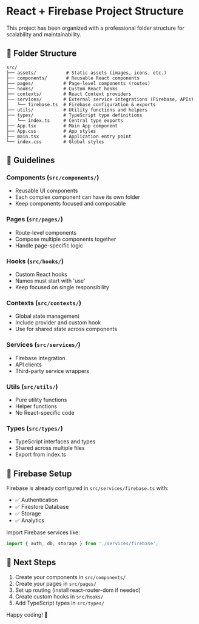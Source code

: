 # React + Firebase Project Structure

This project has been organized with a professional folder structure for scalability and maintainability.

## 📁 Folder Structure

```
src/
├── assets/           # Static assets (images, icons, etc.)
├── components/       # Reusable React components
├── pages/           # Page-level components (routes)
├── hooks/           # Custom React hooks
├── contexts/        # React Context providers
├── services/        # External service integrations (Firebase, APIs)
│   └── firebase.ts  # Firebase configuration & exports
├── utils/           # Utility functions and helpers
├── types/           # TypeScript type definitions
│   └── index.ts     # Central type exports
├── App.tsx          # Main App component
├── App.css          # App styles
├── main.tsx         # Application entry point
└── index.css        # Global styles
```

## 🎯 Guidelines

### Components (`src/components/`)
- Reusable UI components
- Each complex component can have its own folder
- Keep components focused and composable

### Pages (`src/pages/`)
- Route-level components
- Compose multiple components together
- Handle page-specific logic

### Hooks (`src/hooks/`)
- Custom React hooks
- Names must start with 'use'
- Keep focused on single responsibility

### Contexts (`src/contexts/`)
- Global state management
- Include provider and custom hook
- Use for shared state across components

### Services (`src/services/`)
- Firebase integration
- API clients
- Third-party service wrappers

### Utils (`src/utils/`)
- Pure utility functions
- Helper functions
- No React-specific code

### Types (`src/types/`)
- TypeScript interfaces and types
- Shared across multiple files
- Export from index.ts

## 🚀 Firebase Setup

Firebase is already configured in `src/services/firebase.ts` with:
- ✅ Authentication
- ✅ Firestore Database
- ✅ Storage
- ✅ Analytics

Import Firebase services like:
```typescript
import { auth, db, storage } from './services/firebase';
```

## 📝 Next Steps

1. Create your components in `src/components/`
2. Create your pages in `src/pages/`
3. Set up routing (install react-router-dom if needed)
4. Create custom hooks in `src/hooks/`
5. Add TypeScript types in `src/types/`

Happy coding! 🎉


